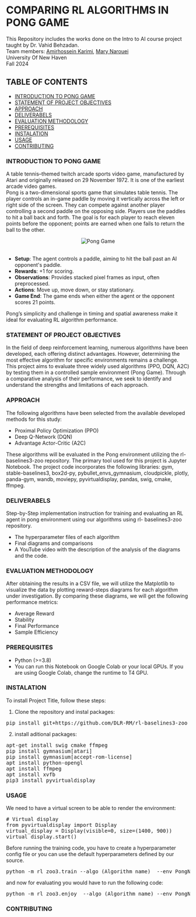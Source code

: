 # COMPARING RL ALGORITHMS IN PONG GAME

This Repository includes the works done on the Intro to AI course project taught by Dr. Vahid Behzadan.  
Team members: [Amirhossein Karimi](https://www.linkedin.com/in/amirhosseinkarimi24/), [Mary Narouei](https://www.linkedin.com/in/marynarouei/)  
University Of New Haven  
Fall 2024  

## TABLE OF CONTENTS
- [INTRODUCTION TO PONG GAME](#introduction-to-pong-game)
- [STATEMENT OF PROJECT OBJECTIVES](#statement-of-project-objectives)
- [APPROACH](#approach)
- [DELIVERABELS](#deliverabels)
- [EVALUATION METHODOLOGY](#evaluation-methodology)
- [PREREQUISITES](#prerequisites)
- [INSTALATION](#instalation)
- [USAGE](#usage)
- [CONTRIBUTING](#contributing)


### INTRODUCTION TO PONG GAME

A table tennis–themed twitch arcade sports video game, manufactured by Atari and originally released on 29 November 1972. It is one of the earliest arcade video games.  
Pong is a two-dimensional sports game that simulates table tennis. The player controls an in-game paddle by moving it vertically across the left or right side of the screen. They can compete against another player controlling a second paddle on the opposing side. Players use the paddles to hit a ball back and forth. The goal is for each player to reach eleven points before the opponent; points are earned when one fails to return the ball to the other.

<div align="center">
  <img src="https://upload.wikimedia.org/wikipedia/commons/6/62/Pong_Game_Test2.gif" alt="Pong Game">
</div>
<br>

- **Setup**: The agent controls a paddle, aiming to hit the ball past an AI opponent's paddle.  
- **Rewards**: +1 for scoring.  
- **Observations**: Provides stacked pixel frames as input, often preprocessed.  
- **Actions**: Move up, move down, or stay stationary.  
- **Game End**: The game ends when either the agent or the opponent scores 21 points.  

Pong’s simplicity and challenge in timing and spatial awareness make it ideal for evaluating RL algorithm performance.

### STATEMENT OF PROJECT OBJECTIVES

In the field of deep reinforcement learning, numerous algorithms have been developed, each offering distinct advantages. However, determining the most effective algorithm for specific environments remains a challenge. This project aims to evaluate three widely used algorithms (PPO, DQN, A2C) by testing them in a controlled sample environment (Pong Game). Through a comparative analysis of their performance, we seek to identify and understand the strengths and limitations of each approach.

### APPROACH

The following algorithms have been selected from the available developed methods for this study:

- Proximal Policy Optimization (PPO)
- Deep Q-Network (DQN)
- Advantage Actor-Critic (A2C)<br>

These algorithms will be evaluated in the Pong environment utilizing the rl-baselines3-zoo repository. 
The primary tool used for this project is Jupyter Notebook.
The project code incorporates the following libraries: 
gym, stable-baselines3, box2d-py, pybullet_envs_gymnasium, cloudpickle, plotly, panda-gym, wandb, moviepy, pyvirtualdisplay, pandas, swig, cmake, ffmpeg.

### DELIVERABELS

Step-by-Step implementation instruction for training and evaluating an RL agent in pong environment using our algorithms using rl- baselines3-zoo repository.
- The hyperparameter files of each algorithm
- Final diagrams and comparisons
- A YouTube video with the description of the analysis of the diagrams and the code.

### EVALUATION METHODOLOGY

 After obtaining the results in a CSV file, we will utilize the Matplotlib to visualize the data by plotting reward-steps diagrams for each algorithm under investigation. By comparing these diagrams, we will get the following performance metrics:
- Average Reward
- Stability
- Final Performance
- Sample Efficiency

### PREREQUISITES

- Python (>=3.8)
- You can run this Notebook on Google Colab or your local GPUs. If you are using Google Colab, change the runtime to T4 GPU.

### INSTALATION

To install Project Title, follow these steps:
1. Clone the repository and instal packages:<br>

<pre>
pip install git+https://github.com/DLR-RM/rl-baselines3-zoo
</pre>
2. install aditional packages:<br>

<pre>
apt-get install swig cmake ffmpeg<br>pip install gymnasium[atari]<br>pip install gymnasium[accept-rom-license]<br>apt install python-opengl<br>apt install ffmpeg<br>apt install xvfb<br>pip3 install pyvirtualdisplay
</pre>

### USAGE

We need to have a virtual screen to be able to render the environment: 
<pre>
# Virtual display
from pyvirtualdisplay import Display
virtual_display = Display(visible=0, size=(1400, 900))
virtual_display.start()
</pre>

Before running the training code, you have to create a hyperparameter config file or you can use the default hyperparameters defined by our source.<br>
<pre>
python -m rl_zoo3.train --algo (Algorithm name)  --env PongNoFrameskip-v4
</pre>

and now for evaluating you would have to run the following code:
<pre>
python -m rl_zoo3.enjoy  --algo (Algorithm name) --env PongNoFrameskip-v4  --no-render  --n-timesteps (number of timesteps) --folder logs/
</pre>



### CONTRIBUTING

